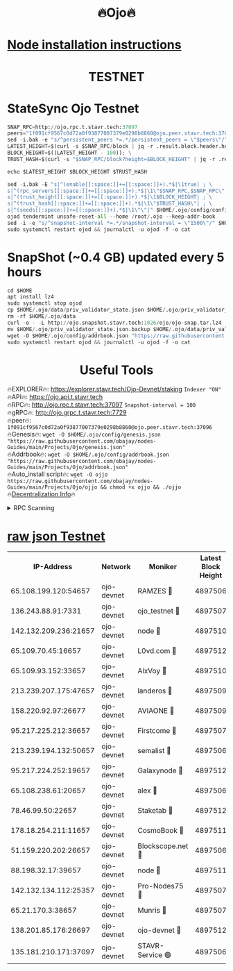 <h1 align="center"> 🔥Ojo🔥</h1>

[Node installation instructions](https://github.com/obajay/nodes-Guides/tree/main/Projects/Ojo)
=

<h1 align="center"> TESTNET</h1>

# StateSync Ojo Testnet
```python
SNAP_RPC=http://ojo.rpc.t.stavr.tech:37097
peers="1f091cf9567c0d72a0f93877007379e0298b8860@ojo.peer.stavr.tech:37096"
sed -i.bak -e "s/^persistent_peers *=.*/persistent_peers = \"$peers\"/" $HOME/.ojo/config/config.toml
LATEST_HEIGHT=$(curl -s $SNAP_RPC/block | jq -r .result.block.header.height); \
BLOCK_HEIGHT=$((LATEST_HEIGHT - 100)); \
TRUST_HASH=$(curl -s "$SNAP_RPC/block?height=$BLOCK_HEIGHT" | jq -r .result.block_id.hash)

echo $LATEST_HEIGHT $BLOCK_HEIGHT $TRUST_HASH

sed -i.bak -E "s|^(enable[[:space:]]+=[[:space:]]+).*$|\1true| ; \
s|^(rpc_servers[[:space:]]+=[[:space:]]+).*$|\1\"$SNAP_RPC,$SNAP_RPC\"| ; \
s|^(trust_height[[:space:]]+=[[:space:]]+).*$|\1$BLOCK_HEIGHT| ; \
s|^(trust_hash[[:space:]]+=[[:space:]]+).*$|\1\"$TRUST_HASH\"| ; \
s|^(seeds[[:space:]]+=[[:space:]]+).*$|\1\"\"|" $HOME/.ojo/config/config.toml
ojod tendermint unsafe-reset-all --home /root/.ojo --keep-addr-book
sed -i -e "s/^snapshot-interval *=.*/snapshot-interval = \"1500\"/" $HOME/.ojo/config/app.toml
sudo systemctl restart ojod && journalctl -u ojod -f -o cat
```
# SnapShot (~0.4 GB) updated every 5 hours
```python
cd $HOME
apt install lz4
sudo systemctl stop ojod
cp $HOME/.ojo/data/priv_validator_state.json $HOME/.ojo/priv_validator_state.json.backup
rm -rf $HOME/.ojo/data
curl -o - -L http://ojo.snapshot.stavr.tech:1026/ojo/ojo-snap.tar.lz4 | lz4 -c -d - | tar -x -C $HOME/.ojo --strip-components 2
mv $HOME/.ojo/priv_validator_state.json.backup $HOME/.ojo/data/priv_validator_state.json
wget -O $HOME/.ojo/config/addrbook.json "https://raw.githubusercontent.com/obajay/nodes-Guides/main/Projects/Ojo/addrbook.json"
sudo systemctl restart ojod && journalctl -u ojod -f -o cat
```
 <h1 align="center"> Useful Tools</h1>

🔥EXPLORER🔥:        https://explorer.stavr.tech/Ojo-Devnet/staking        `Indexer "ON"` \
🔥API🔥:                     https://ojo.api.t.stavr.tech \
🔥RPC🔥:                    http://ojo.rpc.t.stavr.tech:37097              `Snapshot-interval = 100` \
🔥gRPC🔥:                  http://ojo.grpc.t.stavr.tech:7729 \
🔥peer🔥:                   `1f091cf9567c0d72a0f93877007379e0298b8860@ojo.peer.stavr.tech:37096` \
🔥Genesis🔥:    ```wget -O $HOME/.ojo/config/genesis.json "https://raw.githubusercontent.com/obajay/nodes-Guides/main/Projects/Ojo/genesis.json"``` \
🔥Addrbook🔥:    ```wget -O $HOME/.ojo/config/addrbook.json "https://raw.githubusercontent.com/obajay/nodes-Guides/main/Projects/Ojo/addrbook.json"``` \
🔥Auto_install script🔥: ```wget -O ojjo https://raw.githubusercontent.com/obajay/nodes-Guides/main/Projects/Ojo/ojjo && chmod +x ojjo && ./ojjo``` \
🔥[Decentralization Info](https://github.com/obajay/StateSync-snapshots/tree/main/Projects/Ojo/Decentralization)🔥



<details>
<summary>RPC Scanning</summary>

<h2 align="center"> We scan nodes in real time every 4 hours. And we provide the final result of RPC endpoints.
We cannot influence the operation of these nodes in any way. </h2>


```python
If Voting Power is higher than 0 --> then the Node is a validator of the network and may be subject to attack and be a potential threat to the chain.
```
```python
We marked such validators with a red symbol
```

</details>

[raw json Testnet](https://rpc-check.ojot.stavr.tech/ojot/rpc-ojot-result.json)
=


<table><tr><th>IP-Address</th><th>Network</th><th>Moniker</th><th>Latest Block Height</th><th>Earliest Block Height</th><th>Catching Up</th><th>Tx Index</th><th>Voting Power</th><th>Scan Time</th></tr><tr><td>65.108.199.120:54657</td><td>ojo-devnet</td><td>RAMZES 🔴</td><td>4897506</td><td>306156</td><td>False</td><td>on</td><td>15420</td><td>2024-01-10T10:50:40.140732395UTC</td></tr><tr><td>136.243.88.91:7331</td><td>ojo-devnet</td><td>ojo_testnet 🔴</td><td>4897507</td><td>308845</td><td>False</td><td>on</td><td>1000</td><td>2024-01-10T10:50:46.434367290UTC</td></tr><tr><td>142.132.209.236:21657</td><td>ojo-devnet</td><td>node 🔴</td><td>4897510</td><td>350001</td><td>False</td><td>on</td><td>1999</td><td>2024-01-10T10:51:03.982393773UTC</td></tr><tr><td>65.109.70.45:16657</td><td>ojo-devnet</td><td>L0vd.com 🔴</td><td>4897512</td><td>695918</td><td>False</td><td>off</td><td>998</td><td>2024-01-10T10:51:14.344963819UTC</td></tr><tr><td>65.109.93.152:33657</td><td>ojo-devnet</td><td>AlxVoy 🔴</td><td>4897510</td><td>2319801</td><td>False</td><td>on</td><td>4536782</td><td>2024-01-10T10:51:03.744569044UTC</td></tr><tr><td>213.239.207.175:47657</td><td>ojo-devnet</td><td>landeros 🔴</td><td>4897509</td><td>2714001</td><td>False</td><td>off</td><td>11083</td><td>2024-01-10T10:50:57.230829905UTC</td></tr><tr><td>158.220.92.97:26677</td><td>ojo-devnet</td><td>AVIAONE 🔴</td><td>4897509</td><td>2754001</td><td>False</td><td>on</td><td>19926</td><td>2024-01-10T10:50:56.994518033UTC</td></tr><tr><td>95.217.225.212:36657</td><td>ojo-devnet</td><td>Firstcome 🔴</td><td>4897507</td><td>2985946</td><td>False</td><td>on</td><td>13566</td><td>2024-01-10T10:50:46.205667487UTC</td></tr><tr><td>213.239.194.132:50657</td><td>ojo-devnet</td><td>semalist 🔴</td><td>4897506</td><td>3223522</td><td>False</td><td>on</td><td>21037</td><td>2024-01-10T10:50:40.398896278UTC</td></tr><tr><td>95.217.224.252:19657</td><td>ojo-devnet</td><td>Galaxynode 🔴</td><td>4897512</td><td>3685492</td><td>False</td><td>on</td><td>11888</td><td>2024-01-10T10:51:11.488376440UTC</td></tr><tr><td>65.108.238.61:20657</td><td>ojo-devnet</td><td>alex 🔴</td><td>4897506</td><td>4158001</td><td>False</td><td>on</td><td>11359</td><td>2024-01-10T10:50:39.760422891UTC</td></tr><tr><td>78.46.99.50:22657</td><td>ojo-devnet</td><td>Staketab 🔴</td><td>4897512</td><td>4254801</td><td>False</td><td>on</td><td>1276</td><td>2024-01-10T10:51:14.562713917UTC</td></tr><tr><td>178.18.254.211:11657</td><td>ojo-devnet</td><td>CosmoBook 🔴</td><td>4897511</td><td>4392001</td><td>False</td><td>off</td><td>1057</td><td>2024-01-10T10:51:06.452341113UTC</td></tr><tr><td>51.159.220.202:26657</td><td>ojo-devnet</td><td>Blockscope.net 🔴</td><td>4897506</td><td>4425001</td><td>False</td><td>on</td><td>981</td><td>2024-01-10T10:50:39.409718151UTC</td></tr><tr><td>88.198.32.17:39657</td><td>ojo-devnet</td><td>node 🔴</td><td>4897511</td><td>4710001</td><td>False</td><td>on</td><td>84365</td><td>2024-01-10T10:51:06.779898164UTC</td></tr><tr><td>142.132.134.112:25357</td><td>ojo-devnet</td><td>Pro-Nodes75 🔴</td><td>4897507</td><td>4797507</td><td>False</td><td>on</td><td>24651</td><td>2024-01-10T10:50:43.470596912UTC</td></tr><tr><td>65.21.170.3:38657</td><td>ojo-devnet</td><td>Munris 🔴</td><td>4897507</td><td>4797507</td><td>False</td><td>off</td><td>20123</td><td>2024-01-10T10:50:45.887036388UTC</td></tr><tr><td>138.201.85.176:26697</td><td>ojo-devnet</td><td>ojo-devnet 🔴</td><td>4897512</td><td>4797512</td><td>False</td><td>on</td><td>1000024000</td><td>2024-01-10T10:51:13.917765865UTC</td></tr><tr><td>135.181.210.171:37097</td><td>ojo-devnet</td><td>STAVR-Service 🟢</td><td>4897506</td><td>4895401</td><td>False</td><td>on</td><td>0</td><td>2024-01-10T10:50:41.158342328UTC</td></tr></table>

